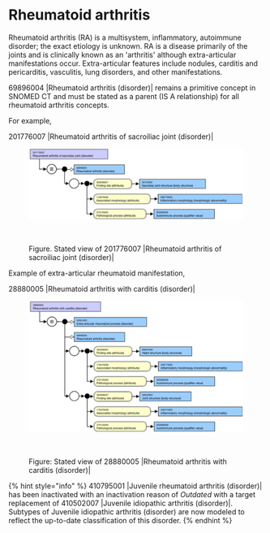 # Rheumatoid arthritis

Rheumatoid arthritis (RA) is a multisystem, inflammatory, autoimmune disorder; the exact etiology is unknown. RA is a disease primarily of the joints and is clinically known as an 'arthritis' although extra-articular manifestations occur. Extra-articular features include nodules, carditis and pericarditis, vasculitis, lung disorders, and other manifestations.

69896004 |Rheumatoid arthritis (disorder)| remains a primitive concept in SNOMED CT and must be stated as a parent (IS A relationship) for all rheumatoid arthritis concepts.

For example,

201776007 |Rheumatoid arthritis of sacroiliac joint (disorder)|

<figure><img src="../../../../../../.gitbook/assets/image (46) (1) (1).png" alt=""><figcaption></figcaption></figure>

<figure><img src="../../../../../../authoring/clinical-finding-and-disorder/images/174690543.png" alt=""><figcaption><p>Figure. Stated view of 201776007 |Rheumatoid arthritis of sacroiliac joint (disorder)|</p></figcaption></figure>

Example of extra-articular rheumatoid manifestation,

28880005 |Rheumatoid arthritis with carditis (disorder)|

<figure><img src="../../../../../../.gitbook/assets/image (47) (1) (1).png" alt=""><figcaption></figcaption></figure>

<figure><img src="../../../../../../authoring/clinical-finding-and-disorder/images/174690542.png" alt=""><figcaption><p>Figure:  Stated view of 28880005 |Rheumatoid arthritis with carditis (disorder)|</p></figcaption></figure>

{% hint style="info" %}
410795001 |Juvenile rheumatoid arthritis (disorder)| has been inactivated with an inactivation reason of _Outdated_ with a target replacement of 410502007 |Juvenile idiopathic arthritis (disorder)|. Subtypes of Juvenile idiopathic arthritis (disorder) are now modeled to reflect the up-to-date classification of this disorder.
{% endhint %}
